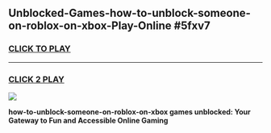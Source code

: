 
## Unblocked-Games-how-to-unblock-someone-on-roblox-on-xbox-Play-Online #5fxv7
<h3>
<a href="https://news.freeplayer.one?title=how-to-unblock-someone-on-roblox-on-xbox&ref=3">CLICK TO PLAY</a></h3>
<hr>

<h3>
<a href="https://news.freeplayer.one?title=how-to-unblock-someone-on-roblox-on-xbox&ref=3">CLICK 2 PLAY</a>
  
</h3>

<a href="https://news.freeplayer.one?title=how-to-unblock-someone-on-roblox-on-xbox&ref=3"><img src="https://clearcache.store/games.png"></a>


**how-to-unblock-someone-on-roblox-on-xbox games unblocked: Your Gateway to Fun and Accessible Online Gaming**
